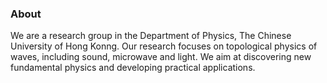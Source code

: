 ### About

We are a research group in the Department of Physics, The Chinese University of Hong Konng. Our research focuses on topological physics of waves, including sound, microwave and light. We aim at discovering new fundamental physics and developing practical applications. 


